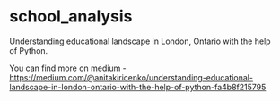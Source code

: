 # school_analysis
Understanding educational landscape in London, Ontario with the help of Python. 

You can find more on medium - https://medium.com/@anitakiricenko/understanding-educational-landscape-in-london-ontario-with-the-help-of-python-fa4b8f215795
